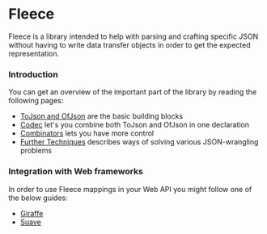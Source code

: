 Fleece
======

Fleece is a library intended to help with parsing and crafting specific JSON without having to write data transfer objects in order to get the expected
representation.

### Introduction

You can get an overview of the important part of the library by reading the following pages:

 - [ToJson and OfJson](./to-json-and-of-json.html) are the basic building blocks
 - [Codec](./codec.html) let's you combine both ToJson and OfJson in one declaration
 - [Combinators](./combinators.html) lets you have more control
 - [Further Techniques](./further-techniques.html) describes ways of solving various JSON-wrangling problems

### Integration with Web frameworks

In order to use Fleece mappings in your Web API you might follow one of the below guides:

 - [Giraffe](./giraffe.html)
 - [Suave](./suave.html)
